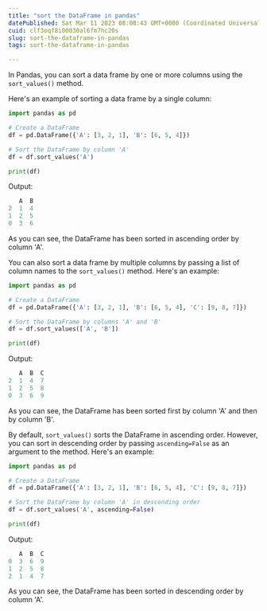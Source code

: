```yaml
---
title: "sort the DataFrame in pandas"
datePublished: Sat Mar 11 2023 08:08:43 GMT+0000 (Coordinated Universal Time)
cuid: clf3oqf8i00030al6fm7hc20s
slug: sort-the-dataframe-in-pandas
tags: sort-the-dataframe-in-pandas

---
```


In Pandas, you can sort a data frame by one or more columns using the `sort_values()` method.

Here's an example of sorting a data frame by a single column:

```python
import pandas as pd

# Create a DataFrame
df = pd.DataFrame({'A': [3, 2, 1], 'B': [6, 5, 4]})

# Sort the DataFrame by column 'A'
df = df.sort_values('A')

print(df)
```

Output:

```python
   A  B
2  1  4
1  2  5
0  3  6
```

As you can see, the DataFrame has been sorted in ascending order by column 'A'.

You can also sort a data frame by multiple columns by passing a list of column names to the `sort_values()` method. Here's an example:

```python
import pandas as pd

# Create a DataFrame
df = pd.DataFrame({'A': [3, 2, 1], 'B': [6, 5, 4], 'C': [9, 8, 7]})

# Sort the DataFrame by columns 'A' and 'B'
df = df.sort_values(['A', 'B'])

print(df)
```

Output:

```python
   A  B  C
2  1  4  7
1  2  5  8
0  3  6  9
```

As you can see, the DataFrame has been sorted first by column 'A' and then by column 'B'.

By default, `sort_values()` sorts the DataFrame in ascending order. However, you can sort in descending order by passing `ascending=False` as an argument to the method. Here's an example:

```python
import pandas as pd

# Create a DataFrame
df = pd.DataFrame({'A': [3, 2, 1], 'B': [6, 5, 4], 'C': [9, 8, 7]})

# Sort the DataFrame by column 'A' in descending order
df = df.sort_values('A', ascending=False)

print(df)
```

Output:

```python
   A  B  C
0  3  6  9
1  2  5  8
2  1  4  7
```

As you can see, the DataFrame has been sorted in descending order by column 'A'.